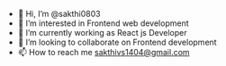 - 👋 Hi, I’m @sakthi0803
- 👀 I’m interested in Frontend web development
- 🌱 I’m currently working as React js Developer
- 💞️ I’m looking to collaborate on Frontend development
- 📫 How to reach me sakthivs1404@gmail.com

<!---
sakthi0803/sakthi0803 is a ✨ special ✨ repository because its `README.md` (this file) appears on your GitHub profile.
You can click the Preview link to take a look at your changes.
--->
